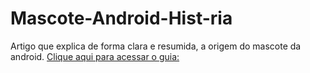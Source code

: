 # Mascote-Android-Hist-ria
Artigo que explica de forma clara e resumida, a origem do mascote da android.
[ Clique aqui para acessar o guia: ](https://marinsantos.github.io/Guia-Pk/)
